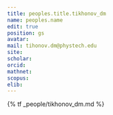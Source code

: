 ```yaml
---
title: peoples.title.tikhonov_dm
name: peoples.name
edit: true
position: gs
avatar:
mail: tihonov.dm@phystech.edu
site:
scholar:
orcid:
mathnet:
scopus:
elib:
---
```


{% tf _people/tikhonov_dm.md %}
